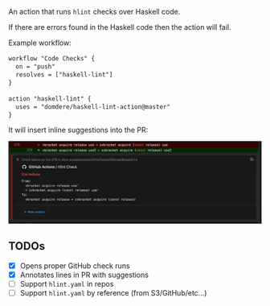 An action that runs `hlint` checks over Haskell code.

If there are errors found in the Haskell code then the action will fail.

Example workflow:

```
workflow "Code Checks" {
  on = "push"
  resolves = ["haskell-lint"]
}

action "haskell-lint" {
  uses = "domdere/haskell-lint-action@master"
}
```

It will insert inline suggestions into the PR:

![](./etc/inline-annotation.png)

## TODOs

- [x] Opens proper GitHub check runs
- [x] Annotates lines in PR with suggestions
- [ ] Support `hlint.yaml` in repos
- [ ] Support `hlint.yaml` by reference (from S3/GitHub/etc...)
